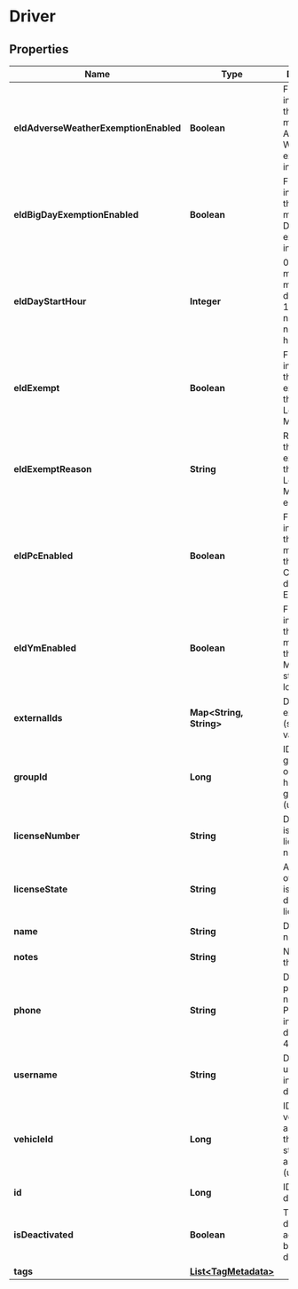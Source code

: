
# Driver

## Properties
Name | Type | Description | Notes
------------ | ------------- | ------------- | -------------
**eldAdverseWeatherExemptionEnabled** | **Boolean** | Flag indicating this driver may use Adverse Weather exemptions in ELD logs. |  [optional]
**eldBigDayExemptionEnabled** | **Boolean** | Flag indicating this driver may use Big Day excemptions in ELD logs. |  [optional]
**eldDayStartHour** | **Integer** | 0 indicating midnight-to-midnight ELD driving hours, 12 to indicate noon-to-noon driving hours. |  [optional]
**eldExempt** | **Boolean** | Flag indicating this driver is exempt from the Electronic Logging Mandate. |  [optional]
**eldExemptReason** | **String** | Reason that this driver is exempt from the Electronic Logging Mandate (see eldExempt). |  [optional]
**eldPcEnabled** | **Boolean** | Flag indicating this driver may select the Personal Conveyance duty status in ELD logs. |  [optional]
**eldYmEnabled** | **Boolean** | Flag indicating this driver may select the Yard Move duty status in ELD logs. |  [optional]
**externalIds** | **Map&lt;String, String&gt;** | Dictionary of external IDs (string key-value pairs) |  [optional]
**groupId** | **Long** | ID of the group if the organization has multiple groups (uncommon). |  [optional]
**licenseNumber** | **String** | Driver&#39;s state issued license number. |  [optional]
**licenseState** | **String** | Abbreviation of state that issued driver&#39;s license. |  [optional]
**name** | **String** | Driver&#39;s name. | 
**notes** | **String** | Notes about the driver. |  [optional]
**phone** | **String** | Driver&#39;s phone number. Please include only digits, ex. 4157771234 |  [optional]
**username** | **String** | Driver&#39;s login username into the driver app. |  [optional]
**vehicleId** | **Long** | ID of the vehicle assigned to the driver for static vehicle assignments. (uncommon). |  [optional]
**id** | **Long** | ID of the driver. | 
**isDeactivated** | **Boolean** | True if the driver account has been deactivated. |  [optional]
**tags** | [**List&lt;TagMetadata&gt;**](TagMetadata.md) |  |  [optional]



